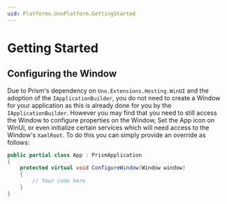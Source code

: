 ```yaml
---
uid: Platforms.UnoPlatform.GettingStarted
---
```


# Getting Started

## Configuring the Window

Due to Prism's dependency on `Uno.Extensions.Hosting.WinUI` and the adoption of the `IApplicationBuilder`, you do not need to create a Window for your application as this is already done for you by the `IApplicationBuilder`. However you may find that you need to still access the Window to configure properties on the Window, Set the App icon on WinUi, or even initialize certain services which will need access to the Window's `XamlRoot`. To do this you can simply provide an override as follows:

```cs
public partial class App : PrismApplication
{
    protected virtual void ConfigureWindow(Window window)
    {
        // Your code here
    }
}
```
